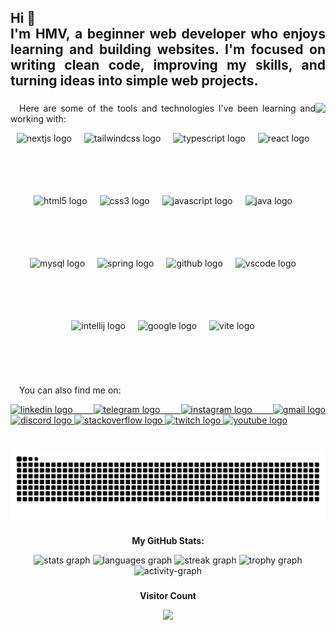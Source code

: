 <h2 align="left" style="text-align: justify;">
  Hi 👋<br>
  I'm HMV, a beginner web developer who enjoys learning and building websites. I'm focused on writing clean code, improving my skills, and turning ideas into simple web projects.
</h2>

###

<img align="right" height="200" src="https://media1.giphy.com/media/v1.Y2lkPTc5MGI3NjExMGRyaWhrYnlmZGg5YzI0emQ5bm50bWg3czB2bjA4ODd2YnpqaDMwcSZlcD12MV9pbnRlcm5hbF9naWZfYnlfaWQmY3Q9Zw/1kkxWqT5nvLXupUTwK/giphy.gif" />

###

<div align="justify">
  <p>&emsp;Here are some of the tools and technologies I've been learning and working with:</p>
  <div style="display: flex; flex-wrap: wrap; gap: 20px; justify-content: center;">
    <img src="https://cdn.jsdelivr.net/gh/devicons/devicon/icons/nextjs/nextjs-original.svg" height="80" alt="nextjs logo" />
    <img src="https://cdn.jsdelivr.net/gh/devicons/devicon/icons/tailwindcss/tailwindcss-original-wordmark.svg" height="80" alt="tailwindcss logo" />
    <img src="https://cdn.jsdelivr.net/gh/devicons/devicon/icons/typescript/typescript-original.svg" height="80" alt="typescript logo" />
    <img src="https://cdn.jsdelivr.net/gh/devicons/devicon/icons/react/react-original.svg" height="80" alt="react logo" />
    <img src="https://cdn.jsdelivr.net/gh/devicons/devicon/icons/html5/html5-original.svg" height="80" alt="html5 logo" />
    <img src="https://cdn.jsdelivr.net/gh/devicons/devicon/icons/css3/css3-original.svg" height="80" alt="css3 logo" />
    <img src="https://cdn.jsdelivr.net/gh/devicons/devicon/icons/javascript/javascript-original.svg" height="80" alt="javascript logo" />
    <img src="https://cdn.jsdelivr.net/gh/devicons/devicon/icons/java/java-original.svg" height="80" alt="java logo" />
    <img src="https://cdn.jsdelivr.net/gh/devicons/devicon/icons/mysql/mysql-original.svg" height="80" alt="mysql logo" />
    <img src="https://cdn.jsdelivr.net/gh/devicons/devicon/icons/spring/spring-original.svg" height="80" alt="spring logo" />
    <img src="https://cdn.jsdelivr.net/gh/devicons/devicon/icons/github/github-original.svg" height="80" alt="github logo" />
    <img src="https://cdn.jsdelivr.net/gh/devicons/devicon/icons/vscode/vscode-original.svg" height="80" alt="vscode logo" />
    <img src="https://cdn.jsdelivr.net/gh/devicons/devicon/icons/intellij/intellij-original.svg" height="80" alt="intellij logo" />
    <img src="https://cdn.jsdelivr.net/gh/devicons/devicon/icons/google/google-original.svg" height="80" alt="google logo" />
    <img src="https://cdn.jsdelivr.net/gh/devicons/devicon/icons/vite/vite-original.svg" height="80" alt="vite logo" />
  </div>
</div>

###

<div align="justify">
  <p>&emsp;You can also find me on:</p>
  <a href="https://www.linkedin.com/in/harshithmv/" target="_blank">
    <img src="https://img.shields.io/static/v1?message=LinkedIn&logo=linkedin&label=&color=0077B5&logoColor=white&labelColor=&style=for-the-badge" height="35" alt="linkedin logo" />
  </a>
  <a href="https://t.me/yourtelegramusername" target="_blank">
    <img src="https://img.shields.io/static/v1?message=Telegram&logo=telegram&label=&color=26A5E4&logoColor=white&labelColor=&style=for-the-badge" height="35" alt="telegram logo" />
  </a>
  <a href="https://www.instagram.com/yourinstagram/" target="_blank">
    <img src="https://img.shields.io/static/v1?message=Instagram&logo=instagram&label=&color=E4405F&logoColor=white&labelColor=&style=for-the-badge" height="35" alt="instagram logo" />
  </a>
  <a href="mailto:your.email@gmail.com" target="_blank">
    <img src="https://img.shields.io/static/v1?message=Gmail&logo=gmail&label=&color=D14836&logoColor=white&labelColor=&style=for-the-badge" height="35" alt="gmail logo" />
  </a>
  <a href="https://discordapp.com/users/yourdiscordid" target="_blank">
    <img src="https://img.shields.io/static/v1?message=Discord&logo=discord&label=&color=5865F2&logoColor=white&labelColor=&style=for-the-badge" height="35" alt="discord logo" />
  </a>
  <a href="https://stackoverflow.com/users/21668948/justgettingstarted" target="_blank">
    <img src="https://img.shields.io/static/v1?message=Stackoverflow&logo=stackoverflow&label=&color=FE7A16&logoColor=white&labelColor=&style=for-the-badge" height="35" alt="stackoverflow logo" />
  </a>
  <a href="https://www.twitch.tv/imxgreeed" target="_blank">
    <img src="https://img.shields.io/static/v1?message=Twitch&logo=twitch&label=&color=9146FF&logoColor=white&labelColor=&style=for-the-badge" height="35" alt="twitch logo" />
  </a>
  <a href="https://www.youtube.com/@yourchannel" target="_blank">
    <img src="https://img.shields.io/static/v1?message=YouTube&logo=youtube&label=&color=FF0000&logoColor=white&labelColor=&style=for-the-badge" height="35" alt="youtube logo" />
  </a>
</div>

###

<br clear="both">

<img src="https://raw.githubusercontent.com/AmjustGettingStarted/AmjustGettingStarted/output/snake.svg" alt="Snake animation" />

###

<div align="center">
  <p><strong>My GitHub Stats:</strong></p>
  <img src="https://github-readme-stats.vercel.app/api?username=AmjustGettingStarted&show_icons=true&include_all_commits=true&count_private=true&theme=dracula&hide_border=false" height="150" alt="stats graph" />
  <img src="https://github-readme-stats.vercel.app/api/top-langs?username=AmjustGettingStarted&layout=compact&langs_count=6&theme=dracula&hide_border=false" height="150" alt="languages graph" />
  <img src="https://streak-stats.demolab.com?user=AmjustGettingStarted&mode=daily&theme=dracula&hide_border=false" height="150" alt="streak graph" />
  <img src="https://github-profile-trophy.vercel.app?username=AmjustGettingStarted&theme=dracula&column=3&row=1" height="150" alt="trophy graph" />
  <img src="https://github-readme-activity-graph.vercel.app/graph?username=AmjustGettingStarted&radius=10&theme=react&area=true" height="300" alt="activity-graph" />
</div>

###

<div align="center">
  <p><strong>Visitor Count</strong></p>
  <img src="https://profile-counter.glitch.me/AmjustGettingStarted/count.svg?" />
</div>
